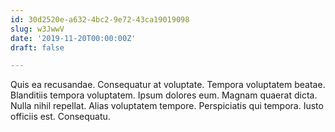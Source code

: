 ```yaml
---
id: 30d2520e-a632-4bc2-9e72-43ca19019098
slug: w3JwwV
date: '2019-11-20T00:00:00Z'
draft: false

---
```


Quis ea recusandae. Consequatur at voluptate. Tempora voluptatem beatae. Blanditiis tempora voluptatem. Ipsum dolores eum. Magnam quaerat dicta. Nulla nihil repellat. Alias voluptatem tempore. Perspiciatis qui tempora. Iusto officiis est. Consequatu.

